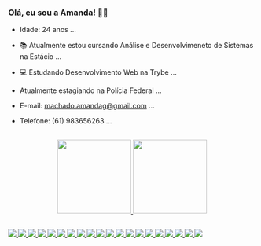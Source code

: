 ### Olá, eu sou a Amanda! 👾👋
- Idade: 24 anos ...
- 📚 Atualmente estou cursando Análise e Desenvolvimeneto de Sistemas na Estácio ...
- 💻 Estudando Desenvolvimento Web na Trybe ...
- Atualmente estagiando na Polícia Federal ...
- E-mail: machado.amandag@gmail.com ...
- Telefone: (61) 983656263 ...

  ##

<div align="center">
  <a href="https://github.com/mandioquynha">
  <img height="150em" src="https://github-readme-stats.vercel.app/api?username=mandioquynha&show_icons=true&theme=panda&include_all_commits=true&count_private=true"/>
  <img height="150em" src="https://github-readme-stats.vercel.app/api/top-langs/?username=mandioquynha&layout=compact&langs_count=7&theme=panda"/>
</div>

##

<div style= "display: inline_block">
  <img src="https://cdn.jsdelivr.net/gh/devicons/devicon/icons/css3/css3-original-wordmark.svg" />
  <img src="https://cdn.jsdelivr.net/gh/devicons/devicon/icons/docker/docker-original-wordmark.svg" />
  <img src="https://cdn.jsdelivr.net/gh/devicons/devicon/icons/express/express-original.svg" />
  <img src="https://cdn.jsdelivr.net/gh/devicons/devicon/icons/git/git-original.svg" />
  <img src="https://cdn.jsdelivr.net/gh/devicons/devicon/icons/heroku/heroku-original-wordmark.svg" />
  <img src="https://cdn.jsdelivr.net/gh/devicons/devicon/icons/html5/html5-original.svg" />
  <img src="https://cdn.jsdelivr.net/gh/devicons/devicon/icons/javascript/javascript-original.svg" />
  <img src="https://cdn.jsdelivr.net/gh/devicons/devicon/icons/jest/jest-plain.svg" />
  <img src="https://cdn.jsdelivr.net/gh/devicons/devicon/icons/mocha/mocha-plain.svg" />
  <img src="https://cdn.jsdelivr.net/gh/devicons/devicon/icons/mongodb/mongodb-original-wordmark.svg" />
  <img src="https://cdn.jsdelivr.net/gh/devicons/devicon/icons/mysql/mysql-plain-wordmark.svg" />
  <img src="https://cdn.jsdelivr.net/gh/devicons/devicon/icons/nodejs/nodejs-plain-wordmark.svg" />
  <img src="https://cdn.jsdelivr.net/gh/devicons/devicon/icons/npm/npm-original-wordmark.svg" />
  <img src="https://cdn.jsdelivr.net/gh/devicons/devicon/icons/postgresql/postgresql-plain.svg" />
  <img src="https://cdn.jsdelivr.net/gh/devicons/devicon/icons/python/python-original.svg" />
  <img src="https://cdn.jsdelivr.net/gh/devicons/devicon/icons/react/react-original-wordmark.svg" />
  <img src="https://cdn.jsdelivr.net/gh/devicons/devicon/icons/redux/redux-original.svg" />
  <img src="https://cdn.jsdelivr.net/gh/devicons/devicon/icons/sequelize/sequelize-original-wordmark.svg" />
  <img src="https://cdn.jsdelivr.net/gh/devicons/devicon/icons/typescript/typescript-original.svg" />
  <img src="https://cdn.jsdelivr.net/gh/devicons/devicon/icons/vscode/vscode-original.svg" />
</div>
